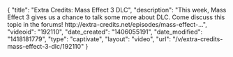 {
    "title": "Extra Credits: Mass Effect 3 DLC",
    "description": "This week, Mass Effect 3 gives us a chance to talk some more about DLC. Come discuss this topic in the forums! http:\/\/extra-credits.net\/episodes\/mass-effect-...",
    "videoid": "192110",
    "date_created": "1406055191",
    "date_modified": "1418181779",
    "type": "captivate",
    "layout": "video",
    "url": "\/v\/extra-credits-mass-effect-3-dlc\/192110"
}